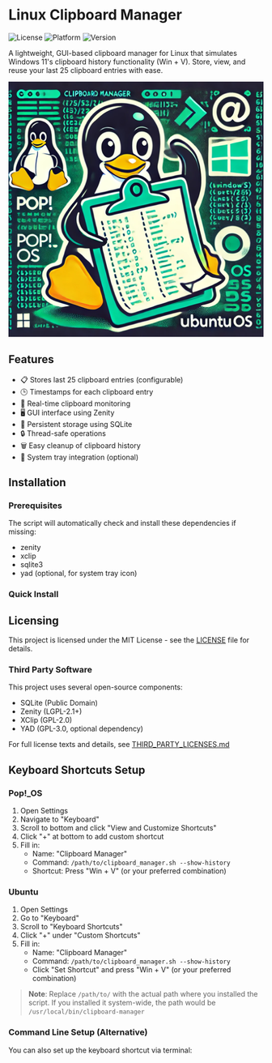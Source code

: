 # Linux Clipboard Manager
![License](https://img.shields.io/badge/license-MIT-blue.svg)
![Platform](https://img.shields.io/badge/platform-Linux-lightgrey.svg)
![Version](https://img.shields.io/badge/version-0.1.1-green.svg)

A lightweight, GUI-based clipboard manager for Linux that simulates Windows 11's clipboard history functionality (Win + V). Store, view, and reuse your last 25 clipboard entries with ease.

![Clipboard Manager Main Interface](./res/clipt.png)


## Features

- 📋 Stores last 25 clipboard entries (configurable)
- 🕒 Timestamps for each clipboard entry
- 🔄 Real-time clipboard monitoring
- 🖥️ GUI interface using Zenity
- 💾 Persistent storage using SQLite
- 🔒 Thread-safe operations
- 🗑️ Easy cleanup of clipboard history
- 🎯 System tray integration (optional)

## Installation

### Prerequisites

The script will automatically check and install these dependencies if missing:
- zenity
- xclip
- sqlite3
- yad (optional, for system tray icon)

### Quick Install 

## Licensing

This project is licensed under the MIT License - see the [LICENSE](LICENSE) file for details.

### Third Party Software
This project uses several open-source components:
- SQLite (Public Domain)
- Zenity (LGPL-2.1+)
- XClip (GPL-2.0)
- YAD (GPL-3.0, optional dependency)

For full license texts and details, see [THIRD_PARTY_LICENSES.md](THIRD_PARTY_LICENSES.md)

## Keyboard Shortcuts Setup

### Pop!_OS
1. Open Settings
2. Navigate to "Keyboard"
3. Scroll to bottom and click "View and Customize Shortcuts"
4. Click "+" at bottom to add custom shortcut
5. Fill in:
   - Name: "Clipboard Manager"
   - Command: `/path/to/clipboard_manager.sh --show-history`
   - Shortcut: Press "Win + V" (or your preferred combination)

### Ubuntu
1. Open Settings
2. Go to "Keyboard"
3. Scroll to "Keyboard Shortcuts"
4. Click "+" under "Custom Shortcuts"
5. Fill in:
   - Name: "Clipboard Manager"
   - Command: `/path/to/clipboard_manager.sh --show-history`
   - Click "Set Shortcut" and press "Win + V" (or your preferred combination)

> **Note**: Replace `/path/to/` with the actual path where you installed the script. If you installed it system-wide, the path would be `/usr/local/bin/clipboard-manager`

### Command Line Setup (Alternative)
You can also set up the keyboard shortcut via terminal: